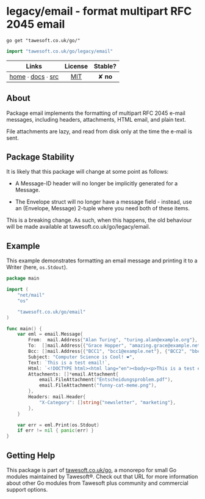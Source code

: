 # legacy/email - format multipart RFC 2045 email

```shell script
go get "tawesoft.co.uk/go/"
```

```go
import "tawesoft.co.uk/go/legacy/email"
```

|  Links  | License | Stable? |
|:-------:|:-------:|:-------:|
| [home][home_legacy/email] ∙ [docs][docs_legacy/email] ∙ [src][src_legacy/email] | [MIT][copy_legacy/email] | ✘ **no** |

[home_legacy/email]: https://tawesoft.co.uk/go/legacy/email
[src_legacy/email]:  https://github.com/tawesoft/go/tree/master/legacy/email
[docs_legacy/email]: https://godoc.org/tawesoft.co.uk/go/legacy/email
[copy_legacy/email]: https://github.com/tawesoft/go/tree/master/legacy/email/LICENSE.txt

## About

Package email implements the formatting of multipart RFC 2045 e-mail messages,
including headers, attachments, HTML email, and plain text.

File attachments are lazy, and read from disk only at the time the e-mail is
sent.


## Package Stability


It is likely that this package will change at some point as follows:

* A Message-ID header will no longer be implicitly generated for a Message.

* The Envelope struct will no longer have a message field - instead, use
an (Envelope, Message) 2-tuple where you need both of these items.

This is a breaking change. As such, when this happens, the old behaviour will
be made available at tawesoft.co.uk/go/legacy/email.


## Example


This example demonstrates formatting an email message and printing it to a
Writer (here, `os.Stdout`).


```go
package main

import (
    "net/mail"
    "os"

    "tawesoft.co.uk/go/email"
)

func main() {
    var eml = email.Message{
        From:  mail.Address{"Alan Turing", "turing.alan@example.org"},
        To:  []mail.Address{{"Grace Hopper", "amazing.grace@example.net"}},
        Bcc: []mail.Address{{"BCC1", "bcc1@example.net"}, {"BCC2", "bbc2@example.net"}},
        Subject: "Computer Science is Cool! ❤",
        Text: `This is a test email!`,
        Html: `<!DOCTYPE html><html lang="en"><body><p>This is a test email!</p></body></html>`,
        Attachments: []*email.Attachment{
            email.FileAttachment("Entscheidungsproblem.pdf"),
            email.FileAttachment("funny-cat-meme.png"),
        },
        Headers: mail.Header{
            "X-Category": []string{"newsletter", "marketing"},
        },
    }

    var err = eml.Print(os.Stdout)
    if err != nil { panic(err) }
}
```

## Getting Help

This package is part of [tawesoft.co.uk/go](https://www.tawesoft.co.uk/go),
a monorepo for small Go modules maintained by Tawesoft®.
Check out that URL for more information about other Go modules from
Tawesoft plus community and commercial support options.